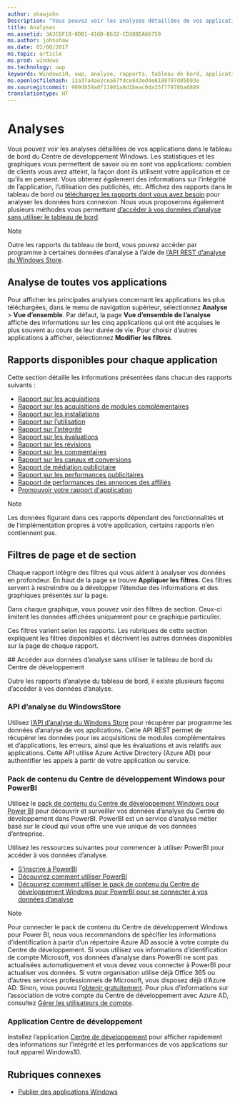```yaml
---
author: shawjohn
Description: "Vous pouvez voir les analyses détaillées de vos applications dans le tableau de bord du Centre de développement Windows."
title: Analyses
ms.assetid: 3A3C6F10-0DB1-416D-B632-CD388EA66759
ms.author: johnshaw
ms.date: 02/08/2017
ms.topic: article
ms.prod: windows
ms.technology: uwp
keywords: Windows10, uwp, analyse, rapports, tableau de bord, applications
ms.openlocfilehash: 13a37a4ae2cea67fdce843ed4e6189797d85b93e
ms.sourcegitcommit: 909d859a0f11981a8d1beac0da35f779786a6889
translationtype: HT
---
```

# <a name="analytics"></a>Analyses

Vous pouvez voir les analyses détaillées de vos applications dans le tableau de bord du Centre de développement Windows. Les statistiques et les graphiques vous permettent de savoir où en sont vos applications: combien de clients vous avez atteint, la façon dont ils utilisent votre application et ce qu’ils en pensent. Vous obtenez également des informations sur l’intégrité de l’application, l’utilisation des publicités, etc. Affichez des rapports dans le tableau de bord ou [téléchargez les rapports dont vous avez besoin](download-analytic-reports.md) pour analyser les données hors connexion. Nous vous proposerons également plusieurs méthodes vous permettant [d’accéder à vos données d’analyse sans utiliser le tableau de bord](#no-dashboard).

> [!NOTE]
> Outre les rapports du tableau de bord, vous pouvez accéder par programme à certaines données d’analyse à l’aide de [l’API REST d’analyse du Windows Store](../monetize/access-analytics-data-using-windows-store-services.md).

## <a name="analytics-for-all-your-apps"></a>Analyse de toutes vos applications

Pour afficher les principales analyses concernant les applications les plus téléchargées, dans le menu de navigation supérieur, sélectionnez **Analyse** > **Vue d’ensemble**. Par défaut, la page **Vue d’ensemble de l’analyse** affiche des informations sur les cinq applications qui ont été acquises le plus souvent au cours de leur durée de vie. Pour choisir d’autres applications à afficher, sélectionnez **Modifier les filtres**.

## <a name="available-reports-for-each-app"></a>Rapports disponibles pour chaque application

Cette section détaille les informations présentées dans chacun des rapports suivants :

-   [Rapport sur les acquisitions](acquisitions-report.md)
-   [Rapport sur les acquisitions de modules complémentaires](add-on-acquisitions-report.md)
-   [Rapport sur les installations](installs-report.md)
-   [Rapport sur l’utilisation](usage-report.md)
-   [Rapport sur l’intégrité](health-report.md)
-   [Rapport sur les évaluations](ratings-report.md)
-   [Rapport sur les révisions](reviews-report.md)
-   [Rapport sur les commentaires](feedback-report.md)
-   [Rapport sur les canaux et conversions](channels-and-conversions-report.md)
-   [Rapport de médiation publicitaire](ad-mediation-report.md)
-   [Rapport sur les performances publicitaires](advertising-performance-report.md)
-   [Rapport de performances des annonces des affiliés](affiliates-performance-report.md)
-   [Promouvoir votre rapport d'application](promote-your-app-report.md)

> [!NOTE]
> Les données figurant dans ces rapports dépendant des fonctionnalités et de l’implémentation propres à votre application, certains rapports n’en contiennent pas.

## <a name="page-and-section-filters"></a>Filtres de page et de section

Chaque rapport intègre des filtres qui vous aident à analyser vos données en profondeur. En haut de la page se trouve **Appliquer les filtres**. Ces filtres servent à restreindre ou à développer l’étendue des informations et des graphiques présentés sur la page.

Dans chaque graphique, vous pouvez voir des filtres de section. Ceux-ci limitent les données affichées uniquement pour ce graphique particulier.

Ces filtres varient selon les rapports. Les rubriques de cette section expliquent les filtres disponibles et décrivent les autres données disponibles sur la page de chaque rapport.

<span id="no-dashboard"/>
## <a name="access-analytics-data-without-using-the-dev-center-dashboard"></a>Accéder aux données d’analyse sans utiliser le tableau de bord du Centre de développement

Outre les rapports d’analyse du tableau de bord, il existe plusieurs façons d’accéder à vos données d’analyse.

### <a name="windows-store-analytics-api"></a>API d’analyse du WindowsStore

Utilisez [l’API d’analyse du Windows Store](../monetize/access-analytics-data-using-windows-store-services.md) pour récupérer par programme les données d’analyse de vos applications. Cette API REST permet de récupérer les données pour les acquisitions de modules complémentaires et d’applications, les erreurs, ainsi que les évaluations et avis relatifs aux applications. Cette API utilise Azure Active Directory (Azure AD) pour authentifier les appels à partir de votre application ou service.

### <a name="windows-dev-center-content-pack-for-power-bi"></a>Pack de contenu du Centre de développement Windows pour PowerBI

Utilisez le [pack de contenu du Centre de développement Windows pour Power BI](https://powerbi.microsoft.com/documentation/powerbi-content-pack-windows-dev-center/) pour découvrir et surveiller vos données d’analyse du Centre de développement dans PowerBI. PowerBI est un service d’analyse métier basé sur le cloud qui vous offre une vue unique de vos données d’entreprise.

Utilisez les ressources suivantes pour commencer à utiliser PowerBI pour accéder à vos données d’analyse.

* [S’inscrire à PowerBI](https://powerbi.microsoft.com/documentation/powerbi-service-self-service-signup-for-power-bi/)
* [Découvrez comment utiliser PowerBI](https://powerbi.microsoft.com/guided-learning/)
* [Découvrez comment utiliser le pack de contenu du Centre de développement Windows pour PowerBI pour se connecter à vos données d’analyse](https://powerbi.microsoft.com/documentation/powerbi-content-pack-windows-dev-center/)

> [!NOTE]
> Pour connecter le pack de contenu du Centre de développement Windows pour Power BI, nous vous recommandons de spécifier les informations d’identification à partir d’un répertoire Azure AD associé à votre compte du Centre de développement. Si vous utilisez vos informations d’identification de compte Microsoft, vos données d’analyse dans PowerBI ne sont pas actualisées automatiquement et vous devez vous connecter à PowerBI pour actualiser vos données. Si votre organisation utilise déjà Office 365 ou d’autres services professionnels de Microsoft, vous disposez déjà d’Azure AD. Sinon, vous pouvez l’[obtenir gratuitement](http://go.microsoft.com/fwlink/p/?LinkId=703757). Pour plus d’informations sur l’association de votre compte du Centre de développement avec Azure AD, consultez [Gérer les utilisateurs de compte](manage-account-users.md).

### <a name="dev-center-app"></a>Application Centre de développement

Installez l’application [Centre de développement](https://www.microsoft.com/store/apps/dev-center/9nblggh4r5ws) pour afficher rapidement des informations sur l’intégrité et les performances de vos applications sur tout appareil Windows10.

## <a name="related-topics"></a>Rubriques connexes
- [Publier des applications Windows](index.md)
